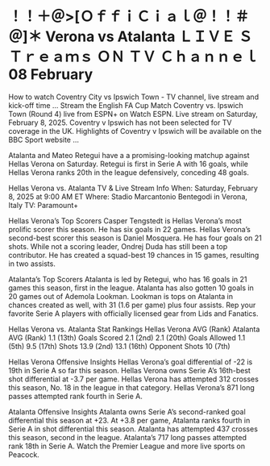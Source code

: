 # ！！＋＠>[ＯｆｆｉＣｉａｌ＠！！＃＠]＊ Verona vs Atalanta ＬＩＶＥ ＳＴｒｅａｍｓ ＯＮ ＴＶ Ｃｈａｎｎｅｌ 08 February

How to watch Coventry City vs Ipswich Town - TV channel, live stream and kick-off time ... Stream the English FA Cup Match Coventry vs. Ipswich Town (Round 4) live from ESPN+ on Watch ESPN. Live stream on Saturday, February 8, 2025. Coventry v Ipswich has not been selected for TV coverage in the UK. Highlights of Coventry v Ipswich will be available on the BBC Sport website ...

Atalanta and Mateo Retegui have a a promising-looking matchup against Hellas Verona on Saturday. Retegui is first in Serie A with 16 goals, while Hellas Verona ranks 20th in the league defensively, conceding 48 goals.

Hellas Verona vs. Atalanta TV & Live Stream Info
When: Saturday, February 8, 2025 at 9:00 AM ET
Where: Stadio Marcantonio Bentegodi in Verona, Italy
TV: Paramount+

Hellas Verona’s Top Scorers
Casper Tengstedt is Hellas Verona’s most prolific scorer this season. He has six goals in 22 games.
Hellas Verona’s second-best scorer this season is Daniel Mosquera. He has four goals on 21 shots.
While not a scoring leader, Ondrej Duda has still been a top contributor. He has created a squad-best 19 chances in 15 games, resulting in two assists.

Atalanta’s Top Scorers
Atalanta is led by Retegui, who has 16 goals in 21 games this season, first in the league.
Atalanta has also gotten 10 goals in 20 games out of Ademola Lookman.
Lookman is tops on Atalanta in chances created as well, with 31 (1.6 per game) plus four assists.
Rep your favorite Serie A players with officially licensed gear from Lids and Fanatics.

Hellas Verona vs. Atalanta Stat Rankings
Hellas Verona AVG (Rank)		Atalanta AVG (Rank)
1.1 (13th)	Goals Scored	2.1 (2nd)
2.1 (20th)	Goals Allowed	1.1 (5th)
9.5 (17th)	Shots	13.9 (2nd)
13.1 (16th)	Opponent Shots	10 (7th)

Hellas Verona Offensive Insights
Hellas Verona’s goal differential of -22 is 19th in Serie A so far this season.
Hellas Verona owns Serie A’s 16th-best shot differential at -3.7 per game.
Hellas Verona has attempted 312 crosses this season, No. 18 in the league in that category.
Hellas Verona’s 871 long passes attempted rank fourth in Serie A.

Atalanta Offensive Insights
Atalanta owns Serie A’s second-ranked goal differential this season at +23.
At +3.8 per game, Atalanta ranks fourth in Serie A in shot differential this season.
Atalanta has attempted 437 crosses this season, second in the league.
Atalanta’s 717 long passes attempted rank 18th in Serie A.
Watch the Premier League and more live sports on Peacock.
